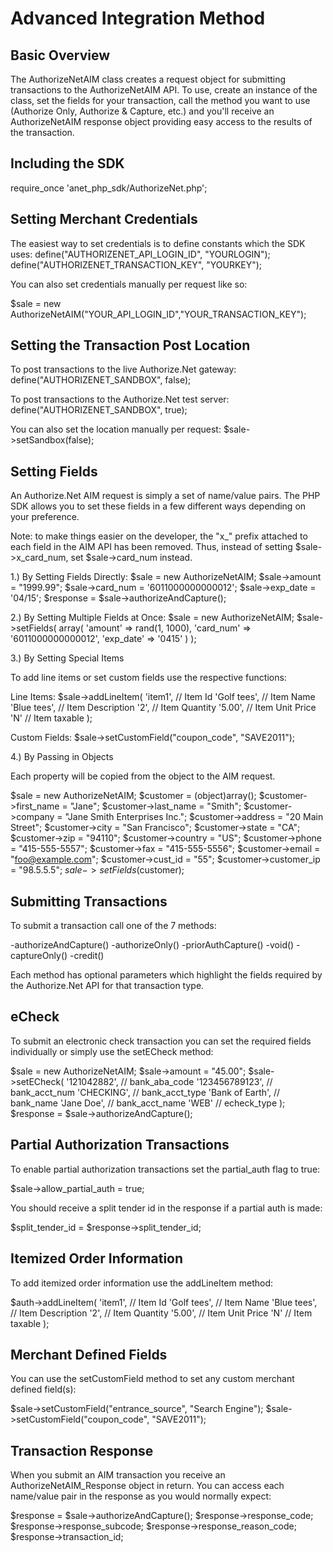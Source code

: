 Advanced Integration Method
===========================

Basic Overview
--------------

The AuthorizeNetAIM class creates a request object for submitting transactions
to the AuthorizeNetAIM API. To use, create an instance of the class, set the fields
for your transaction, call the method you want to use (Authorize Only, Authorize & 
Capture, etc.) and you'll receive an AuthorizeNetAIM response object providing easy access
to the results of the transaction.

Including the SDK
-----------------

require_once 'anet_php_sdk/AuthorizeNet.php'; 

Setting Merchant Credentials
----------------------------
The easiest way to set credentials is to define constants which the SDK uses:
define("AUTHORIZENET_API_LOGIN_ID", "YOURLOGIN");
define("AUTHORIZENET_TRANSACTION_KEY", "YOURKEY");

You can also set credentials manually per request like so:

$sale = new AuthorizeNetAIM("YOUR_API_LOGIN_ID","YOUR_TRANSACTION_KEY");


Setting the Transaction Post Location
-------------------------------------

To post transactions to the live Authorize.Net gateway:
define("AUTHORIZENET_SANDBOX", false);

To post transactions to the Authorize.Net test server:
define("AUTHORIZENET_SANDBOX", true);

You can also set the location manually per request:
$sale->setSandbox(false);


Setting Fields
--------------

An Authorize.Net AIM request is simply a set of name/value pairs. The PHP SDK
allows you to set these fields in a few different ways depending on your
preference.

Note: to make things easier on the developer, the "x_" prefix attached to each
field in the AIM API has been removed. Thus, instead of setting $sale->x_card_num,
set $sale->card_num instead.

1.) By Setting Fields Directly:
$sale = new AuthorizeNetAIM;
$sale->amount = "1999.99";
$sale->card_num = '6011000000000012';
$sale->exp_date = '04/15';
$response = $sale->authorizeAndCapture();

2.) By Setting Multiple Fields at Once:
$sale = new AuthorizeNetAIM;
$sale->setFields(
    array(
    'amount' => rand(1, 1000),
    'card_num' => '6011000000000012',
    'exp_date' => '0415'
    )
);

3.) By Setting Special Items

To add line items or set custom fields use the respective functions:

Line Items:
$sale->addLineItem(
  'item1', // Item Id
  'Golf tees', // Item Name
  'Blue tees', // Item Description
  '2', // Item Quantity
  '5.00', // Item Unit Price
  'N' // Item taxable
  );

Custom Fields:
$sale->setCustomField("coupon_code", "SAVE2011");

4.) By Passing in Objects

Each property will be copied from the object to the AIM request.

$sale = new AuthorizeNetAIM;
$customer = (object)array();
$customer->first_name = "Jane";
$customer->last_name = "Smith";
$customer->company = "Jane Smith Enterprises Inc.";
$customer->address = "20 Main Street";
$customer->city = "San Francisco";
$customer->state = "CA";
$customer->zip = "94110";
$customer->country = "US";
$customer->phone = "415-555-5557";
$customer->fax = "415-555-5556";
$customer->email = "foo@example.com";
$customer->cust_id = "55";
$customer->customer_ip = "98.5.5.5";
$sale->setFields($customer);

Submitting Transactions
-----------------------
To submit a transaction call one of the 7 methods: 

-authorizeAndCapture()
-authorizeOnly()
-priorAuthCapture()
-void()
-captureOnly()
-credit()

Each method has optional parameters which highlight the fields required by the
Authorize.Net API for that transaction type.


eCheck
------
To submit an electronic check transaction you can set the required fields individually
or simply use the setECheck method:

$sale = new AuthorizeNetAIM;
$sale->amount = "45.00";
$sale->setECheck(
  '121042882', // bank_aba_code
  '123456789123', // bank_acct_num
  'CHECKING', // bank_acct_type
  'Bank of Earth', // bank_name
  'Jane Doe', // bank_acct_name
  'WEB' // echeck_type
);
$response  = $sale->authorizeAndCapture();


Partial Authorization Transactions
----------------------------------
To enable partial authorization transactions set the partial_auth flag
to true:

$sale->allow_partial_auth = true;

You should receive a split tender id in the response if a partial auth
is made:

$split_tender_id = $response->split_tender_id;


Itemized Order Information
--------------------------
To add itemized order information use the addLineItem method:

$auth->addLineItem(
  'item1', // Item Id
  'Golf tees', // Item Name
  'Blue tees', // Item Description
  '2', // Item Quantity
  '5.00', // Item Unit Price
  'N' // Item taxable
  );


Merchant Defined Fields
-----------------------
You can use the setCustomField method to set any custom merchant defined field(s):

$sale->setCustomField("entrance_source", "Search Engine");
$sale->setCustomField("coupon_code", "SAVE2011");


Transaction Response
--------------------
When you submit an AIM transaction you receive an AuthorizeNetAIM_Response
object in return. You can access each name/value pair in the response as
you would normally expect:

$response = $sale->authorizeAndCapture();
$response->response_code;
$response->response_subcode;
$response->response_reason_code;
$response->transaction_id;


